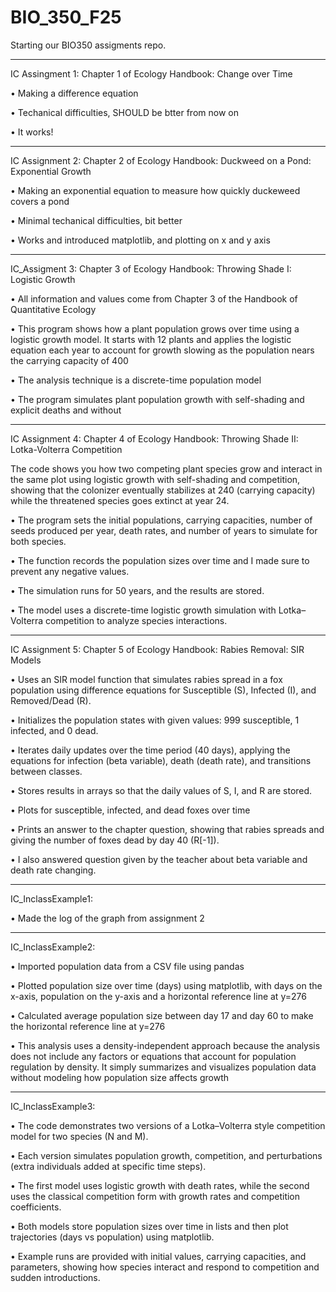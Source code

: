 # BIO_350_F25
Starting our BIO350 assigments repo.

_____________________________________________________________________________

IC Assingment 1: Chapter 1 of Ecology Handbook: Change over Time

• Making a difference equation

• Techanical difficulties, SHOULD be btter from now on

• It works!

_____________________________________________________________________________

IC Assignment 2: Chapter 2 of Ecology Handbook: Duckweed on a Pond: Exponential Growth

• Making an exponential equation to measure how quickly duckeweed covers a pond

• Minimal techanical difficulties, bit better

• Works and introduced matplotlib, and plotting on x and y axis

_____________________________________________________________________________

IC_Assigment 3: Chapter 3 of Ecology Handbook: Throwing Shade I: Logistic Growth

• All information and values come from Chapter 3 of the Handbook of Quantitative Ecology

• This program shows how a plant population grows over time using a logistic growth model. It starts with 12 plants and applies the logistic equation each year to account for growth slowing as the population nears the carrying capacity of 400

• The analysis technique is a discrete-time population model

• The program simulates plant population growth with self-shading and explicit deaths and without

_____________________________________________________________________________

IC Assignment 4: Chapter 4 of Ecology Handbook: Throwing Shade II: Lotka-Volterra Competition

The code shows you how two competing plant species grow and interact in the same plot using logistic growth with self-shading and competition, showing that the colonizer eventually stabilizes at 240 (carrying capacity) while the threatened species goes extinct at year 24. 

• The program sets the initial populations, carrying capacities, number of seeds produced per year, death rates,  and number of years to simulate for both species. 

• The function records the population sizes over time and I made sure to prevent any negative values.

• The simulation runs for  50 years, and the results are stored.

• The model uses a discrete-time logistic growth simulation with Lotka–Volterra competition to analyze species interactions.

_____________________________________________________________________________

IC Assignment 5: Chapter 5 of Ecology Handbook: Rabies Removal: SIR Models

• Uses an SIR model function that simulates rabies spread in a fox population using difference equations for Susceptible (S), Infected (I), and Removed/Dead (R).

• Initializes the population states with given values: 999 susceptible, 1 infected, and 0 dead.

• Iterates daily updates over the time period (40 days), applying the equations for infection (beta variable), death (death rate), and transitions between classes.

• Stores results in arrays so that the daily values of S, I, and R are stored.

• Plots for susceptible, infected, and dead foxes over time

• Prints an answer to the chapter question, showing that rabies spreads and giving the number of foxes dead by day 40 (R[-1]).

• I also answered question given by the teacher about beta variable and death rate changing. 

_____________________________________________________________________________

IC_InclassExample1:

• Made the log of the graph from assignment 2

_____________________________________________________________________________

IC_InclassExample2:

• Imported population data from a CSV file using pandas

• Plotted population size over time (days) using matplotlib, with days on the x-axis, population on the y-axis
and a horizontal reference line at y=276
 
• Calculated average population size between day 17 and day 60 to make the horizontal reference line at y=276

• This analysis uses a density-independent approach because the analysis does not include any factors or equations that account for population regulation by density. It simply summarizes and visualizes population data without modeling how population size affects growth

_____________________________________________________________________________

IC_InclassExample3:

• The code demonstrates two versions of a Lotka–Volterra style competition model for two species (N and M). 

• Each version simulates population growth, competition, and perturbations (extra individuals added at specific time steps). 

• The first model uses logistic growth with death rates, while the second uses the classical competition form with growth rates and competition coefficients. 

• Both models store population sizes over time in lists and then plot trajectories (days vs population) using matplotlib. 

• Example runs are provided with initial values, carrying capacities, and parameters, showing how species interact and respond to competition and sudden introductions.